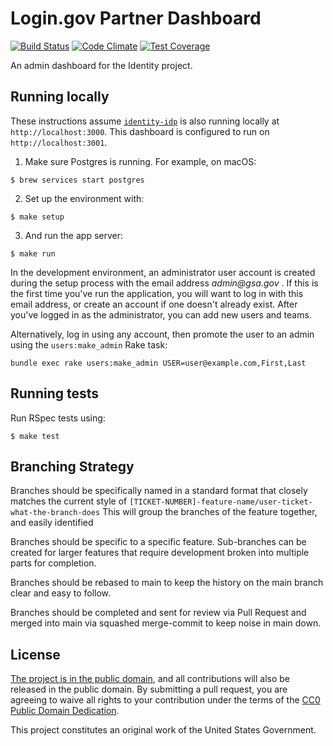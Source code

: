 # Login.gov Partner Dashboard

[![Build Status](https://circleci.com/gh/18F/identity-dashboard.svg?style=svg)](https://circleci.com/gh/18F/identity-dashboard) [![Code Climate](https://codeclimate.com/github/18F/identity-dashboard/badges/gpa.svg)](https://codeclimate.com/github/18F/identity-dashboard) [![Test Coverage](https://codeclimate.com/github/18F/identity-dashboard/badges/coverage.svg)](https://codeclimate.com/github/18F/identity-dashboard/coverage)

An admin dashboard for the Identity project.

## Running locally

These instructions assume [`identity-idp`](https://github.com/18F/identity-idp) is also running locally at `http://localhost:3000`. This dashboard is configured to run on `http://localhost:3001`.

1. Make sure Postgres is running. For example, on macOS:

  ```
  $ brew services start postgres
  ```

2. Set up the environment with:

  ```
  $ make setup
  ```

3. And run the app server:

  ```
  $ make run
  ```

In the development environment, an administrator user account is created during the setup process with the email address _admin@gsa.gov_ . If this is the first time you've run the application, you will want to log in with this email address, or create an account if one doesn't already exist. After you've logged in as the administrator, you can add new users and teams.

Alternatively, log in using any account, then promote the user to an admin using the `users:make_admin` Rake task:

`bundle exec rake users:make_admin USER=user@example.com,First,Last`

## Running tests

Run RSpec tests using:

```
$ make test
```

## Branching Strategy

Branches should be specifically named in a standard format that closely matches the current style of `[TICKET-NUMBER]-feature-name/user-ticket-what-the-branch-does` This will group the branches of the feature together, and easily identified

Branches should be specific to a specific feature. Sub-branches can be created for larger features that require development broken into multiple parts for completion.

Branches should be rebased to main to keep the history on the main branch clear and easy to follow.

Branches should be completed and sent for review via Pull Request and merged into main via squashed merge-commit to keep noise in main down.


## License

[The project is in the public domain](LICENSE.md), and all contributions will also be released in the public domain. By submitting a pull request, you are agreeing to waive all rights to your contribution under the terms of the [CC0 Public Domain Dedication](http://creativecommons.org/publicdomain/zero/1.0/).

This project constitutes an original work of the United States Government.
